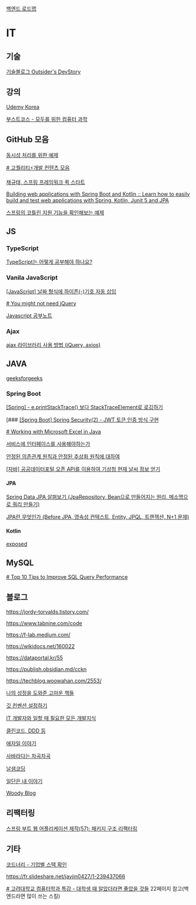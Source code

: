 [백엔드 로드맵](https://roadmap.sh/backend)

# IT
## 기술
[기술블로그 Outsider's DevStory](https://blog.outsider.ne.kr/)

## 강의 
[Udemy Korea](https://www.udemykorea.com/)

[부스트코스 - 모두를 위한 컴퓨터 과학](https://www.boostcourse.org/cs112)


## GitHub 모음
[동시성 처리를 위한 예제](https://github.com/dev-alxndr/concurrency-example)

[# 고퀄리티⚡개발 컨텐츠 모음](https://github.com/Integerous/goQuality-dev-contents)

[채규태, 스프링 프레임워크 퀵 스타트](https://github.com/kwj1270/TIL_SPRING_QUICK_START)

[Building web applications with Spring Boot and Kotlin :: Learn how to easily build and test web applications with Spring, Kotlin, Junit 5 and JPA](https://github.com/spring-guides/tut-spring-boot-kotlin)

[스프링의 코틀린 지원 기능을 확인해보는 예제](https://github.com/arawn/kotlin-support-in-spring)

## JS
### TypeScript
[TypeScript는 어떻게 공부해야 하나요?](https://yozm.wishket.com/magazine/detail/1376/)


### Vanila JavaScript
[[JavaScript] 날짜 형식에 하이픈(-)기호 자동 삽입](https://wickedmagica.tistory.com/294)

[# You might not need jQuery](https://youmightnotneedjquery.com/)

[Javascript 공부노트](https://javascript.oopy.io/)

### Ajax
[ajax 라이브러리 사용 방법 (jQuery, axios)](https://effortguy.tistory.com/38)

## JAVA
[geeksforgeeks](https://www.geeksforgeeks.org/java/?ref=shm)

### Spring Boot
[[Spring] - e.printStackTrace() 보다 StackTraceElement로 로깅하기](https://kim-jong-hyun.tistory.com/112)

[### [[Spring Boot] Spring Security(2) - JWT 토큰 인증 방식 구현](https://ch4njun.tistory.com/232)

[# Working with Microsoft Excel in Java](https://www.baeldung.com/java-microsoft-excel)

[서비스에 인터페이스를 사용해야하는가](https://blog.fupfin.com/?p=81)

[안정된 의존관계 원칙과 안정된 추상화 원칙에 대하여](https://techblog.woowahan.com/2561/)

[[자바] 공공데이터포털 오픈 API를 이용하여 기상청 현재 날씨 정보 얻기](https://blog.naver.com/birdparang/222753218885)

#### JPA
[Spring Data JPA 살펴보기 (JpaRepository, Bean으로 만들어지는 원리, 메소명으로 쿼리 만들기)](https://sjh836.tistory.com/190)

[JPA란 무엇인가 (Before JPA, 영속성 컨텍스트, Entity, JPQL, 트랜잭션, N+1 문제)](https://sjh836.tistory.com/189)

#### Kotlin
[exposed](https://cheese10yun.github.io/exposed-2/)

## MySQL
[# Top 10 Tips to Improve SQL Query Performance](https://medium.com/@Bigscal-Technologies/top-10-tips-to-improve-sql-query-performance-f40f25047661)


## 블로그

https://jordy-torvalds.tistory.com/

https://www.tabnine.com/code

https://f-lab.medium.com/

https://wikidocs.net/160022

https://dataportal.kr/55

https://publish.obsidian.md/cckn

https://techblog.woowahan.com/2553/

[나의 성정을 도와준 고마운 책들](https://johngrib.github.io/wiki/my-favorite-books/)

[깃 컨벤션 설정하기](https://velog.io/@shin6403/Git-git-%EC%BB%A4%EB%B0%8B-%EC%BB%A8%EB%B2%A4%EC%85%98-%EC%84%A4%EC%A0%95%ED%95%98%EA%B8%B0)

[IT 개발자와 일할 때 필요한 모든 개발지식](https://www.grabbing.me/IT-A-to-Z-By-1e1fbc981b7c4c03ac44943085ac8304)

[클린코드, DDD 등](https://leejaedoo.github.io/)

[애자일 이야기](http://agile.egloos.com/)

[사바라다는 차곡차곡](https://sabarada.tistory.com/)

[날샘코딩](https://devsh.tistory.com/)

[일단은 내 이야기](https://kdhyo98.tistory.com/)

 [Woody Blog](https://dev-woody.tistory.com/)

## 리팩터링
[스프링 부트 웹 어플리케이션 제작(57): 패키지 구조 리팩터링](https://jaime-note.tistory.com/351)

## 기타
[코드너리 - 기업별 스택 확인](https://www.codenary.co.kr/company/list)

https://fr.slideshare.net/jayjin0427/1-239437066

[# 고려대학교 컴퓨터학과 특강 - 대학생 때 알았더라면 좋았을 것들](https://www.slideshare.net/utilforever/ss-251900268) 22페이지 참고(백엔드라면 많이 쓰는 스킬)